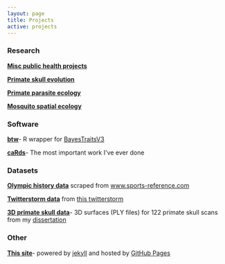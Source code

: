 ```yaml
---
layout: page
title: Projects
active: projects
---
```


### Research

[**Misc public health projects**](/projects/public_health)

[**Primate skull evolution**](/projects/skull)

[**Primate parasite ecology**](/projects/gelada)

[**Mosquito spatial ecology**](/projects/mosquito)

### Software

[**btw**](/projects/btw)- R wrapper for <a target="_blank" href="http://www.evolution.rdg.ac.uk/BayesTraits.html">BayesTraitsV3</a>

[**caRds**](/projects/caRds)- The most important work I've ever done

### Datasets

[**Olympic history data**](https://www.kaggle.com/heesoo37/120-years-of-olympic-history-athletes-and-results) scraped from www.sports-reference.com

[**Twitterstorm data**](https://figshare.com/articles/Twitterstorm_data_the_Katie_Hinde_Target_t-shirt_saga_2017-06-11/6096986) from [this twitterstorm](https://rgriff23.github.io/2017/06/29/Katie-Hinde-Twitterstorm.html)

[**3D primate skull data**](https://figshare.com/articles/3D_surfaces_of_primate_skulls_from_my_dissertation_Macroevolution_of_primate_skull_shape_combining_geometric_morphometrics_and_phylogenetic_comparative_methods_/5971231/1)- 3D surfaces (PLY files) for 122 primate skull scans from my [dissertation](/projects/skull)

### Other

<a target="_blank" href="https://github.com/rgriff23/rgriff23.github.io"><b>This site</b></a>- powered by <a target="_blank" href="https://jekyllrb.com/">jekyll</a> and hosted by <a target="_blank" href="https://pages.github.com/">GitHub Pages</a>

